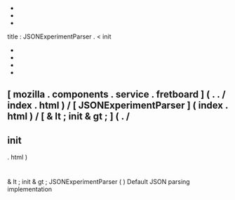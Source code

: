 -
-
-
title
:
JSONExperimentParser
.
<
init
>
-
-
-
-
[
mozilla
.
components
.
service
.
fretboard
]
(
.
.
/
index
.
html
)
/
[
JSONExperimentParser
]
(
index
.
html
)
/
[
&
lt
;
init
&
gt
;
]
(
.
/
-
init
-
.
html
)
#
&
lt
;
init
&
gt
;
JSONExperimentParser
(
)
Default
JSON
parsing
implementation
